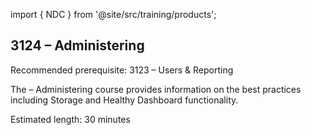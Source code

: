 import { NDC } from '@site/src/training/products';

## 3124 <NDC /> – Administering

Recommended prerequisite: 3123 <NDC /> – Users & Reporting

The <NDC /> – Administering course provides information on the best practices including Storage and Healthy Dashboard functionality.

Estimated length: 30 minutes
